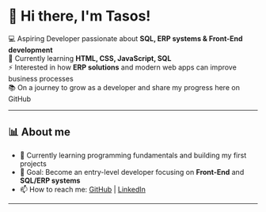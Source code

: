 # 👋 Hi there, I'm Tasos!  

💻 Aspiring Developer passionate about **SQL, ERP systems & Front-End development**  
🌱 Currently learning **HTML, CSS, JavaScript, SQL**  
⚡ Interested in how **ERP solutions** and modern web apps can improve business processes  
📚 On a journey to grow as a developer and share my progress here on GitHub  

---

## 📊 About me
- 🌱 Currently learning programming fundamentals and building my first projects  
- 🎯 Goal: Become an entry-level developer focusing on **Front-End** and **SQL/ERP systems**  
- 📫 How to reach me: [GitHub]((https://github.com/Mous21765/Mous21765)) | [LinkedIn](www.linkedin.com/in/anastasios-moustakas-0b3619251)  

---
